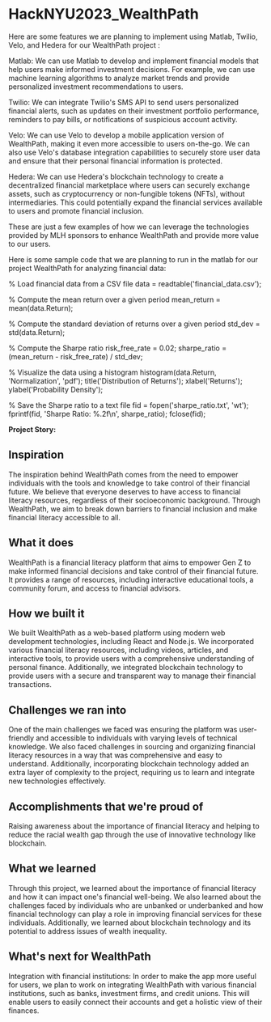 # HackNYU2023_WealthPath
Here are some features we are planning to implement using Matlab, Twilio, Velo, and Hedera for our WealthPath project :

Matlab: We can use Matlab to develop and implement financial models that help users make informed investment decisions. For example, we can use machine learning algorithms to analyze market trends and provide personalized investment recommendations to users.

Twilio: We can integrate Twilio's SMS API to send users personalized financial alerts, such as updates on their investment portfolio performance, reminders to pay bills, or notifications of suspicious account activity.

Velo: We can use Velo to develop a mobile application version of WealthPath, making it even more accessible to users on-the-go. We can also use Velo's database integration capabilities to securely store user data and ensure that their personal financial information is protected.

Hedera: We can use Hedera's blockchain technology to create a decentralized financial marketplace where users can securely exchange assets, such as cryptocurrency or non-fungible tokens (NFTs), without intermediaries. This could potentially expand the financial services available to users and promote financial inclusion.

These are just a few examples of how we can leverage the technologies provided by MLH sponsors to enhance WealthPath and provide more value to our users.



Here is some sample code that we are planning to run in the matlab for our project WealthPath for analyzing financial data:


% Load financial data from a CSV file
data = readtable('financial_data.csv');

% Compute the mean return over a given period
mean_return = mean(data.Return);

% Compute the standard deviation of returns over a given period
std_dev = std(data.Return);

% Compute the Sharpe ratio
risk_free_rate = 0.02;
sharpe_ratio = (mean_return - risk_free_rate) / std_dev;

% Visualize the data using a histogram
histogram(data.Return, 'Normalization', 'pdf');
title('Distribution of Returns');
xlabel('Returns');
ylabel('Probability Density');

% Save the Sharpe ratio to a text file
fid = fopen('sharpe_ratio.txt', 'wt');
fprintf(fid, 'Sharpe Ratio: %.2f\n', sharpe_ratio);
fclose(fid);



**Project Story:**
## Inspiration
The inspiration behind WealthPath comes from the need to empower individuals with the tools and knowledge to take control of their financial future. We believe that everyone deserves to have access to financial literacy resources, regardless of their socioeconomic background. Through WealthPath, we aim to break down barriers to financial inclusion and make financial literacy accessible to all.

## What it does
WealthPath is a financial literacy platform that aims to empower Gen Z to make informed financial decisions and take control of their financial future. It provides a range of resources, including interactive educational tools, a community forum, and access to financial advisors.

## How we built it
We built WealthPath as a web-based platform using modern web development technologies, including React and Node.js. We incorporated various financial literacy resources, including videos, articles, and interactive tools, to provide users with a comprehensive understanding of personal finance. Additionally, we integrated blockchain technology to provide users with a secure and transparent way to manage their financial transactions.

## Challenges we ran into
One of the main challenges we faced was ensuring the platform was user-friendly and accessible to individuals with varying levels of technical knowledge. We also faced challenges in sourcing and organizing financial literacy resources in a way that was comprehensive and easy to understand. Additionally, incorporating blockchain technology added an extra layer of complexity to the project, requiring us to learn and integrate new technologies effectively.

## Accomplishments that we're proud of
Raising awareness about the importance of financial literacy and helping to reduce the racial wealth gap through the use of innovative technology like blockchain.

## What we learned
Through this project, we learned about the importance of financial literacy and how it can impact one's financial well-being. We also learned about the challenges faced by individuals who are unbanked or underbanked and how financial technology can play a role in improving financial services for these individuals. Additionally, we learned about blockchain technology and its potential to address issues of wealth inequality.

## What's next for WealthPath
Integration with financial institutions: In order to make the app more useful for users, we plan to work on integrating WealthPath with various financial institutions, such as banks, investment firms, and credit unions. This will enable users to easily connect their accounts and get a holistic view of their finances.
